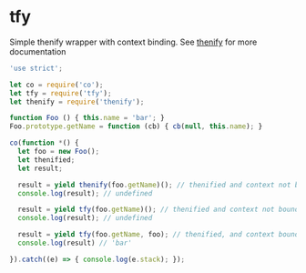 # tfy

Simple thenify wrapper with context binding. See [thenify](https://github.com/thenables/thenify) for more documentation

```javascript
'use strict';

let co = require('co');
let tfy = require('tfy');
let thenify = require('thenify');

function Foo () { this.name = 'bar'; }
Foo.prototype.getName = function (cb) { cb(null, this.name); }

co(function *() {
  let foo = new Foo();
  let thenified;
  let result;

  result = yield thenify(foo.getName)(); // thenified and context not bound
  console.log(result); // undefined

  result = yield tfy(foo.getName)(); // thenified and context not bound
  console.log(result); // undefined

  result = yield tfy(foo.getName, foo); // thenified, and context bound
  console.log(result) // 'bar'

}).catch((e) => { console.log(e.stack); });
```
